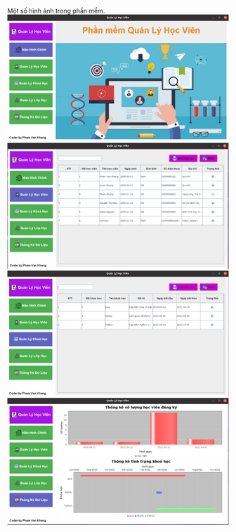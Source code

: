 Một số hình ảnh trong phần mềm.
![alt text](https://github.com/vkhangstack/QuanLyHocVien/blob/master/imagesgithub/homeApp.png)
![alt text](https://github.com/vkhangstack/QuanLyHocVien/blob/master/imagesgithub/qlhocvien.png)
![alt text](https://github.com/vkhangstack/QuanLyHocVien/blob/master/imagesgithub/qlkhoahoc.png)
![alt text](https://github.com/vkhangstack/QuanLyHocVien/blob/master/imagesgithub/thongke.png)
